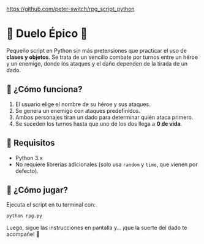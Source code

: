 https://github.com/peter-switch/rpg_script_python
# 🏹 Duelo Épico 🏰  

Pequeño script en Python sin más pretensiones que practicar el uso de **clases y objetos**. Se trata de un sencillo combate por turnos entre un héroe y un enemigo, donde los ataques y el daño dependen de la tirada de un dado.  

## 🎲 ¿Cómo funciona?  
1. El usuario elige el nombre de su héroe y sus ataques.  
2. Se genera un enemigo con ataques predefinidos.  
3. Ambos personajes tiran un dado para determinar quién ataca primero.  
4. Se suceden los turnos hasta que uno de los dos llega a **0 de vida**.  

## 🔧 Requisitos  
- Python 3.x  
- No requiere librerías adicionales (solo usa `random` y `time`, que vienen por defecto).  

## 🚀 ¿Cómo jugar?  
Ejecuta el script en tu terminal con:  

```bash
python rpg.py
```

Luego, sigue las instrucciones en pantalla y… ¡que la suerte del dado te acompañe! 🎲  
